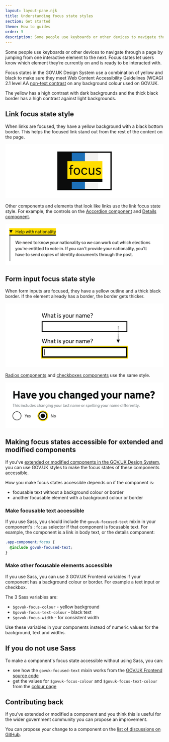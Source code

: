 ```yaml
---
layout: layout-pane.njk
title: Understanding focus state styles
section: Get started
theme: How to guides
order: 5
description: Some people use keyboards or other devices to navigate through a page by jumping from one interactive element to the next. Focus states let users know which element they’re currently on and is ready to be interacted with.
---
```


Some people use keyboards or other devices to navigate through a page by jumping from one interactive element to the next. Focus states let users know which element they’re currently on and is ready to be interacted with.

Focus states in the GOV.UK Design System use a combination of yellow and black to make sure they meet Web Content Accessibility Guidelines (WCAG) 2.1 level AA [non-text contrast](https://www.w3.org/WAI/WCAG21/Understanding/non-text-contrast.html) on any background colour used on GOV.UK.

The yellow has a high contrast with dark backgrounds and the thick black border has a high contrast against light backgrounds.

## Link focus state style

When links are focused, they have a yellow background with a black bottom border. This helps the focused link stand out from the rest of the content on the page.

![A focused link against different GOV.UK background colours](link-focus.png)

Other components and elements that look like links use the link focus state style. For example, the controls on the [Accordion component](/components/accordion/) and [Details component](/components/details/).

![A focused details component. In the examples, the expandable text reads 'Help with nationality' and beneath is an explanation of why the user is being asked for this information.](details-focus.png)

## Form input focus state style

When form inputs are focused, they have a yellow outline and a thick black border. If the element already has a border, the border gets thicker.

![A text input labelled 'What is your name?'. The example shows the text input both unfocused and focused.](text-input-focus.png)

[Radios components](/components/radios/) and [checkboxes components](/components/checkboxes/) use the same style.

![Yes and no radio options to answer the question 'Have you changed your name?'. In this example, the 'No' option is focused.](radios-focus.png)

## Making focus states accessible for extended and modified components

If you've [extended or modified components in the GOV.UK Design System](/get-started/extending-and-modifying-components/), you can use GOV.UK styles to make the focus states of these components accessible.

How you make focus states accessible depends on if the component is:

- focusable text without a background colour or border
- another focusable element with a background colour or border

### Make focusable text accessible

If you use Sass, you should include the `govuk-focused-text` mixin in your component's `:focus` selector if that component is focusable text. For example, the component is a link in body text, or the details component:

```scss
.app-component:focus {
  @include govuk-focused-text;
}
```

### Make other focusable elements accessible

If you use Sass, you can use 3 GOV.UK Frontend variables if your component has a background colour or border. For example a text input or checkbox.

The 3 Sass variables are:

- `$govuk-focus-colour` - yellow background
- `$govuk-focus-text-colour` - black text
- `$govuk-focus-width` - for consistent width

Use these variables in your components instead of numeric values for the background, text and widths.

## If you do not use Sass

To make a component's focus state accessible without using Sass, you can:

- see how the `govuk-focused-text` mixin works from the [GOV.UK Frontend source code](https://github.com/alphagov/govuk-frontend/blob/25a4333b239e1c3b8a136e526981fe29172a2852/src/govuk/helpers/_focused.scss#L12-L28)
- get the values for `$govuk-focus-colour` and `$govuk-focus-text-colour` from the [colour page](/styles/colour/)

## Contributing back

If you’ve extended or modified a component and you think this is useful for the wider government community you can propose an improvement.

You can propose your change to a component on the [list of discussions on GitHub](https://github.com/orgs/alphagov/projects/43/views/2).
